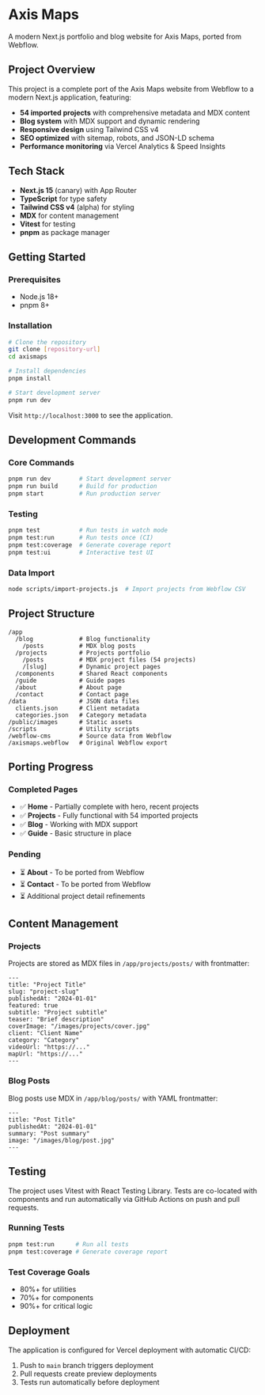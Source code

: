 # Axis Maps

A modern Next.js portfolio and blog website for Axis Maps, ported from Webflow.

## Project Overview

This project is a complete port of the Axis Maps website from Webflow to a modern Next.js application, featuring:

- **54 imported projects** with comprehensive metadata and MDX content
- **Blog system** with MDX support and dynamic rendering
- **Responsive design** using Tailwind CSS v4
- **SEO optimized** with sitemap, robots, and JSON-LD schema
- **Performance monitoring** via Vercel Analytics & Speed Insights

## Tech Stack

- **Next.js 15** (canary) with App Router
- **TypeScript** for type safety
- **Tailwind CSS v4** (alpha) for styling
- **MDX** for content management
- **Vitest** for testing
- **pnpm** as package manager

## Getting Started

### Prerequisites

- Node.js 18+
- pnpm 8+

### Installation

```bash
# Clone the repository
git clone [repository-url]
cd axismaps

# Install dependencies
pnpm install

# Start development server
pnpm run dev
```

Visit `http://localhost:3000` to see the application.

## Development Commands

### Core Commands

```bash
pnpm run dev        # Start development server
pnpm run build      # Build for production
pnpm start          # Run production server
```

### Testing

```bash
pnpm test           # Run tests in watch mode
pnpm test:run       # Run tests once (CI)
pnpm test:coverage  # Generate coverage report
pnpm test:ui        # Interactive test UI
```

### Data Import

```bash
node scripts/import-projects.js  # Import projects from Webflow CSV
```

## Project Structure

```
/app
  /blog             # Blog functionality
    /posts          # MDX blog posts
  /projects         # Projects portfolio
    /posts          # MDX project files (54 projects)
    /[slug]         # Dynamic project pages
  /components       # Shared React components
  /guide            # Guide pages
  /about            # About page
  /contact          # Contact page
/data               # JSON data files
  clients.json      # Client metadata
  categories.json   # Category metadata
/public/images      # Static assets
/scripts            # Utility scripts
/webflow-cms        # Source data from Webflow
/axismaps.webflow   # Original Webflow export
```

## Porting Progress

### Completed Pages
- ✅ **Home** - Partially complete with hero, recent projects
- ✅ **Projects** - Fully functional with 54 imported projects
- ✅ **Blog** - Working with MDX support
- ✅ **Guide** - Basic structure in place

### Pending
- ⏳ **About** - To be ported from Webflow
- ⏳ **Contact** - To be ported from Webflow
- ⏳ Additional project detail refinements

## Content Management

### Projects

Projects are stored as MDX files in `/app/projects/posts/` with frontmatter:

```mdx
---
title: "Project Title"
slug: "project-slug"
publishedAt: "2024-01-01"
featured: true
subtitle: "Project subtitle"
teaser: "Brief description"
coverImage: "/images/projects/cover.jpg"
client: "Client Name"
category: "Category"
videoUrl: "https://..."
mapUrl: "https://..."
---
```

### Blog Posts

Blog posts use MDX in `/app/blog/posts/` with YAML frontmatter:

```mdx
---
title: "Post Title"
publishedAt: "2024-01-01"
summary: "Post summary"
image: "/images/blog/post.jpg"
---
```

## Testing

The project uses Vitest with React Testing Library. Tests are co-located with components and run automatically via GitHub Actions on push and pull requests.

### Running Tests

```bash
pnpm test:run      # Run all tests
pnpm test:coverage # Generate coverage report
```

### Test Coverage Goals

- 80%+ for utilities
- 70%+ for components
- 90%+ for critical logic

## Deployment

The application is configured for Vercel deployment with automatic CI/CD:

1. Push to `main` branch triggers deployment
2. Pull requests create preview deployments
3. Tests run automatically before deployment

